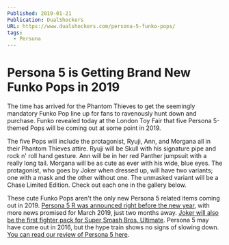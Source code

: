 ```yaml
---
Published: 2019-01-21
Publication: DualShockers
URL: https://www.dualshockers.com/persona-5-funko-pops/
tags:
  - Persona
---
```

# Persona 5 is Getting Brand New Funko Pops in 2019

The time has arrived for the Phantom Thieves to get the seemingly mandatory Funko Pop line up for fans to ravenously hunt down and purchase. Funko revealed today at the London Toy Fair that five Persona 5-themed Pops will be coming out at some point in 2019.

The five Pops will include the protagonist, Ryuji, Ann, and Morgana all in their Phantom Thieves attire. Ryuji will be Skull with his signature pipe and rock n' roll hand gesture. Ann will be in her red Panther jumpsuit with a really long tail. Morgana will be as cute as ever with his wide, blue eyes. The protagonist, who goes by Joker when dressed up, will have two variants; one with a mask and the other without one. The unmasked variant will be a Chase Limited Edition. Check out each one in the gallery below.

These cute Funko Pops aren't the only new Persona 5 related items coming out in 2019. [Persona 5 R was announced right before the new year](https://www.dualshockers.com/persona-5-r-announcement-ps4/), with more news promised for March 2019, just two months away. [Joker will also be the first fighter pack for Super Smash Bros. Ultimate](https://www.dualshockers.com/super-smash-bros-ultimate-persona-5-joker-dlc-character/). Persona 5 may have come out in 2016, but the hype train shows no signs of slowing down. [You can read our review of Persona 5 here](https://www.dualshockers.com/persona-5-review-japanese-high-schooler-simulator-dreams/).